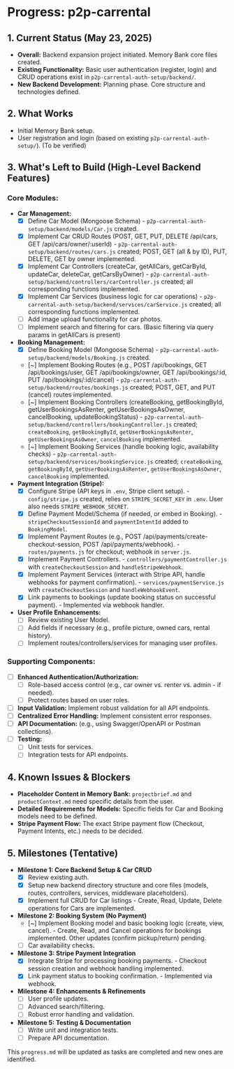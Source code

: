 # Progress: p2p-carrental

## 1. Current Status (May 23, 2025)
*   **Overall:** Backend expansion project initiated. Memory Bank core files created.
*   **Existing Functionality:** Basic user authentication (register, login) and CRUD operations exist in `p2p-carrental-auth-setup/backend/`.
*   **New Backend Development:** Planning phase. Core structure and technologies defined.

## 2. What Works
*   Initial Memory Bank setup.
*   User registration and login (based on existing `p2p-carrental-auth-setup/`). (To be verified)

## 3. What's Left to Build (High-Level Backend Features)

### Core Modules:
*   **Car Management:**
    *   [x] Define Car Model (Mongoose Schema) - `p2p-carrental-auth-setup/backend/models/Car.js` created.
    *   [x] Implement Car CRUD Routes (POST, GET, PUT, DELETE /api/cars, GET /api/cars/owner/:userId) - `p2p-carrental-auth-setup/backend/routes/cars.js` created; POST, GET (all & by ID), PUT, DELETE, GET by owner implemented.
    *   [x] Implement Car Controllers (createCar, getAllCars, getCarById, updateCar, deleteCar, getCarsByOwner) - `p2p-carrental-auth-setup/backend/controllers/carController.js` created; all corresponding functions implemented.
    *   [x] Implement Car Services (business logic for car operations) - `p2p-carrental-auth-setup/backend/services/carService.js` created; all corresponding functions implemented.
    *   [ ] Add image upload functionality for car photos.
    *   [ ] Implement search and filtering for cars. (Basic filtering via query params in getAllCars is present)
*   **Booking Management:**
    *   [x] Define Booking Model (Mongoose Schema) - `p2p-carrental-auth-setup/backend/models/Booking.js` created.
    *   [~] Implement Booking Routes (e.g., POST /api/bookings, GET /api/bookings/user, GET /api/bookings/owner, GET /api/bookings/:id, PUT /api/bookings/:id/cancel) - `p2p-carrental-auth-setup/backend/routes/bookings.js` created; POST, GET, and PUT (cancel) routes implemented.
    *   [~] Implement Booking Controllers (createBooking, getBookingById, getUserBookingsAsRenter, getUserBookingsAsOwner, cancelBooking, updateBookingStatus) - `p2p-carrental-auth-setup/backend/controllers/bookingController.js` created; `createBooking`, `getBookingById`, `getUserBookingsAsRenter`, `getUserBookingsAsOwner`, `cancelBooking` implemented.
    *   [~] Implement Booking Services (handle booking logic, availability checks) - `p2p-carrental-auth-setup/backend/services/bookingService.js` created; `createBooking`, `getBookingById`, `getUserBookingsAsRenter`, `getUserBookingsAsOwner`, `cancelBooking` implemented.
*   **Payment Integration (Stripe):**
    *   [x] Configure Stripe (API keys in `.env`, Stripe client setup). - `config/stripe.js` created, relies on `STRIPE_SECRET_KEY` in `.env`. User also needs `STRIPE_WEBHOOK_SECRET`.
    *   [x] Define Payment Model/Schema (if needed, or embed in Booking). - `stripeCheckoutSessionId` and `paymentIntentId` added to `BookingModel`.
    *   [x] Implement Payment Routes (e.g., POST /api/payments/create-checkout-session, POST /api/payments/webhook). - `routes/payments.js` for checkout; webhook in `server.js`.
    *   [x] Implement Payment Controllers. - `controllers/paymentController.js` with `createCheckoutSession` and `handleStripeWebhook`.
    *   [x] Implement Payment Services (interact with Stripe API, handle webhooks for payment confirmation). - `services/paymentService.js` with `createCheckoutSession` and `handleWebhookEvent`.
    *   [x] Link payments to bookings (update booking status on successful payment). - Implemented via webhook handler.
*   **User Profile Enhancements:**
    *   [ ] Review existing User Model.
    *   [ ] Add fields if necessary (e.g., profile picture, owned cars, rental history).
    *   [ ] Implement routes/controllers/services for managing user profiles.

### Supporting Components:
*   [ ] **Enhanced Authentication/Authorization:**
    *   [ ] Role-based access control (e.g., car owner vs. renter vs. admin - if needed).
    *   [ ] Protect routes based on user roles.
*   [ ] **Input Validation:** Implement robust validation for all API endpoints.
*   [ ] **Centralized Error Handling:** Implement consistent error responses.
*   [ ] **API Documentation:** (e.g., using Swagger/OpenAPI or Postman collections).
*   [ ] **Testing:**
    *   [ ] Unit tests for services.
    *   [ ] Integration tests for API endpoints.

## 4. Known Issues & Blockers
*   **Placeholder Content in Memory Bank:** `projectbrief.md` and `productContext.md` need specific details from the user.
*   **Detailed Requirements for Models:** Specific fields for Car and Booking models need to be defined.
*   **Stripe Payment Flow:** The exact Stripe payment flow (Checkout, Payment Intents, etc.) needs to be decided.

## 5. Milestones (Tentative)

*   **Milestone 1: Core Backend Setup & Car CRUD**
    *   [x] Review existing auth.
    *   [x] Setup new backend directory structure and core files (models, routes, controllers, services, middleware placeholders).
    *   [x] Implement full CRUD for Car listings - Create, Read, Update, Delete operations for Cars are implemented.
*   **Milestone 2: Booking System (No Payment)**
    *   [~] Implement Booking model and basic booking logic (create, view, cancel). - Create, Read, and Cancel operations for bookings implemented. Other updates (confirm pickup/return) pending.
    *   [ ] Car availability checks.
*   **Milestone 3: Stripe Payment Integration**
    *   [x] Integrate Stripe for processing booking payments. - Checkout session creation and webhook handling implemented.
    *   [x] Link payment status to booking confirmation. - Implemented via webhook.
*   **Milestone 4: Enhancements & Refinements**
    *   [ ] User profile updates.
    *   [ ] Advanced search/filtering.
    *   [ ] Robust error handling and validation.
*   **Milestone 5: Testing & Documentation**
    *   [ ] Write unit and integration tests.
    *   [ ] Prepare API documentation.

This `progress.md` will be updated as tasks are completed and new ones are identified.
